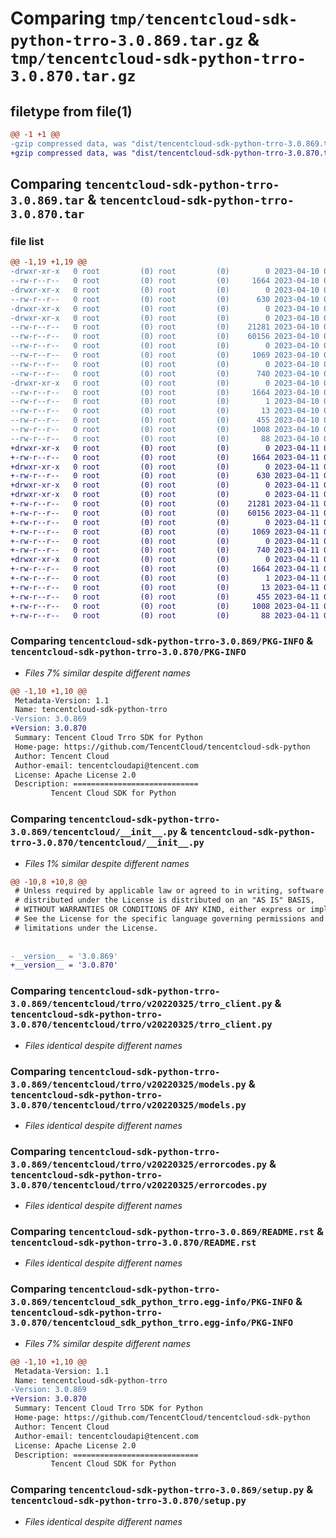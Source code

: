 # Comparing `tmp/tencentcloud-sdk-python-trro-3.0.869.tar.gz` & `tmp/tencentcloud-sdk-python-trro-3.0.870.tar.gz`

## filetype from file(1)

```diff
@@ -1 +1 @@
-gzip compressed data, was "dist/tencentcloud-sdk-python-trro-3.0.869.tar", last modified: Mon Apr 10 03:17:22 2023, max compression
+gzip compressed data, was "dist/tencentcloud-sdk-python-trro-3.0.870.tar", last modified: Tue Apr 11 03:57:44 2023, max compression
```

## Comparing `tencentcloud-sdk-python-trro-3.0.869.tar` & `tencentcloud-sdk-python-trro-3.0.870.tar`

### file list

```diff
@@ -1,19 +1,19 @@
-drwxr-xr-x   0 root         (0) root         (0)        0 2023-04-10 03:17:22.000000 tencentcloud-sdk-python-trro-3.0.869/
--rw-r--r--   0 root         (0) root         (0)     1664 2023-04-10 03:17:22.000000 tencentcloud-sdk-python-trro-3.0.869/PKG-INFO
-drwxr-xr-x   0 root         (0) root         (0)        0 2023-04-10 03:17:22.000000 tencentcloud-sdk-python-trro-3.0.869/tencentcloud/
--rw-r--r--   0 root         (0) root         (0)      630 2023-04-10 03:17:21.000000 tencentcloud-sdk-python-trro-3.0.869/tencentcloud/__init__.py
-drwxr-xr-x   0 root         (0) root         (0)        0 2023-04-10 03:17:22.000000 tencentcloud-sdk-python-trro-3.0.869/tencentcloud/trro/
-drwxr-xr-x   0 root         (0) root         (0)        0 2023-04-10 03:17:22.000000 tencentcloud-sdk-python-trro-3.0.869/tencentcloud/trro/v20220325/
--rw-r--r--   0 root         (0) root         (0)    21281 2023-04-10 03:17:21.000000 tencentcloud-sdk-python-trro-3.0.869/tencentcloud/trro/v20220325/trro_client.py
--rw-r--r--   0 root         (0) root         (0)    60156 2023-04-10 03:17:21.000000 tencentcloud-sdk-python-trro-3.0.869/tencentcloud/trro/v20220325/models.py
--rw-r--r--   0 root         (0) root         (0)        0 2023-04-10 03:17:21.000000 tencentcloud-sdk-python-trro-3.0.869/tencentcloud/trro/v20220325/__init__.py
--rw-r--r--   0 root         (0) root         (0)     1069 2023-04-10 03:17:21.000000 tencentcloud-sdk-python-trro-3.0.869/tencentcloud/trro/v20220325/errorcodes.py
--rw-r--r--   0 root         (0) root         (0)        0 2023-04-10 03:17:21.000000 tencentcloud-sdk-python-trro-3.0.869/tencentcloud/trro/__init__.py
--rw-r--r--   0 root         (0) root         (0)      740 2023-04-10 03:17:21.000000 tencentcloud-sdk-python-trro-3.0.869/README.rst
-drwxr-xr-x   0 root         (0) root         (0)        0 2023-04-10 03:17:22.000000 tencentcloud-sdk-python-trro-3.0.869/tencentcloud_sdk_python_trro.egg-info/
--rw-r--r--   0 root         (0) root         (0)     1664 2023-04-10 03:17:21.000000 tencentcloud-sdk-python-trro-3.0.869/tencentcloud_sdk_python_trro.egg-info/PKG-INFO
--rw-r--r--   0 root         (0) root         (0)        1 2023-04-10 03:17:21.000000 tencentcloud-sdk-python-trro-3.0.869/tencentcloud_sdk_python_trro.egg-info/dependency_links.txt
--rw-r--r--   0 root         (0) root         (0)       13 2023-04-10 03:17:21.000000 tencentcloud-sdk-python-trro-3.0.869/tencentcloud_sdk_python_trro.egg-info/top_level.txt
--rw-r--r--   0 root         (0) root         (0)      455 2023-04-10 03:17:22.000000 tencentcloud-sdk-python-trro-3.0.869/tencentcloud_sdk_python_trro.egg-info/SOURCES.txt
--rw-r--r--   0 root         (0) root         (0)     1008 2023-04-10 03:17:21.000000 tencentcloud-sdk-python-trro-3.0.869/setup.py
--rw-r--r--   0 root         (0) root         (0)       88 2023-04-10 03:17:22.000000 tencentcloud-sdk-python-trro-3.0.869/setup.cfg
+drwxr-xr-x   0 root         (0) root         (0)        0 2023-04-11 03:57:44.000000 tencentcloud-sdk-python-trro-3.0.870/
+-rw-r--r--   0 root         (0) root         (0)     1664 2023-04-11 03:57:44.000000 tencentcloud-sdk-python-trro-3.0.870/PKG-INFO
+drwxr-xr-x   0 root         (0) root         (0)        0 2023-04-11 03:57:44.000000 tencentcloud-sdk-python-trro-3.0.870/tencentcloud/
+-rw-r--r--   0 root         (0) root         (0)      630 2023-04-11 03:57:44.000000 tencentcloud-sdk-python-trro-3.0.870/tencentcloud/__init__.py
+drwxr-xr-x   0 root         (0) root         (0)        0 2023-04-11 03:57:44.000000 tencentcloud-sdk-python-trro-3.0.870/tencentcloud/trro/
+drwxr-xr-x   0 root         (0) root         (0)        0 2023-04-11 03:57:44.000000 tencentcloud-sdk-python-trro-3.0.870/tencentcloud/trro/v20220325/
+-rw-r--r--   0 root         (0) root         (0)    21281 2023-04-11 03:57:44.000000 tencentcloud-sdk-python-trro-3.0.870/tencentcloud/trro/v20220325/trro_client.py
+-rw-r--r--   0 root         (0) root         (0)    60156 2023-04-11 03:57:44.000000 tencentcloud-sdk-python-trro-3.0.870/tencentcloud/trro/v20220325/models.py
+-rw-r--r--   0 root         (0) root         (0)        0 2023-04-11 03:57:44.000000 tencentcloud-sdk-python-trro-3.0.870/tencentcloud/trro/v20220325/__init__.py
+-rw-r--r--   0 root         (0) root         (0)     1069 2023-04-11 03:57:44.000000 tencentcloud-sdk-python-trro-3.0.870/tencentcloud/trro/v20220325/errorcodes.py
+-rw-r--r--   0 root         (0) root         (0)        0 2023-04-11 03:57:44.000000 tencentcloud-sdk-python-trro-3.0.870/tencentcloud/trro/__init__.py
+-rw-r--r--   0 root         (0) root         (0)      740 2023-04-11 03:57:44.000000 tencentcloud-sdk-python-trro-3.0.870/README.rst
+drwxr-xr-x   0 root         (0) root         (0)        0 2023-04-11 03:57:44.000000 tencentcloud-sdk-python-trro-3.0.870/tencentcloud_sdk_python_trro.egg-info/
+-rw-r--r--   0 root         (0) root         (0)     1664 2023-04-11 03:57:44.000000 tencentcloud-sdk-python-trro-3.0.870/tencentcloud_sdk_python_trro.egg-info/PKG-INFO
+-rw-r--r--   0 root         (0) root         (0)        1 2023-04-11 03:57:44.000000 tencentcloud-sdk-python-trro-3.0.870/tencentcloud_sdk_python_trro.egg-info/dependency_links.txt
+-rw-r--r--   0 root         (0) root         (0)       13 2023-04-11 03:57:44.000000 tencentcloud-sdk-python-trro-3.0.870/tencentcloud_sdk_python_trro.egg-info/top_level.txt
+-rw-r--r--   0 root         (0) root         (0)      455 2023-04-11 03:57:44.000000 tencentcloud-sdk-python-trro-3.0.870/tencentcloud_sdk_python_trro.egg-info/SOURCES.txt
+-rw-r--r--   0 root         (0) root         (0)     1008 2023-04-11 03:57:44.000000 tencentcloud-sdk-python-trro-3.0.870/setup.py
+-rw-r--r--   0 root         (0) root         (0)       88 2023-04-11 03:57:44.000000 tencentcloud-sdk-python-trro-3.0.870/setup.cfg
```

### Comparing `tencentcloud-sdk-python-trro-3.0.869/PKG-INFO` & `tencentcloud-sdk-python-trro-3.0.870/PKG-INFO`

 * *Files 7% similar despite different names*

```diff
@@ -1,10 +1,10 @@
 Metadata-Version: 1.1
 Name: tencentcloud-sdk-python-trro
-Version: 3.0.869
+Version: 3.0.870
 Summary: Tencent Cloud Trro SDK for Python
 Home-page: https://github.com/TencentCloud/tencentcloud-sdk-python
 Author: Tencent Cloud
 Author-email: tencentcloudapi@tencent.com
 License: Apache License 2.0
 Description: ============================
         Tencent Cloud SDK for Python
```

### Comparing `tencentcloud-sdk-python-trro-3.0.869/tencentcloud/__init__.py` & `tencentcloud-sdk-python-trro-3.0.870/tencentcloud/__init__.py`

 * *Files 1% similar despite different names*

```diff
@@ -10,8 +10,8 @@
 # Unless required by applicable law or agreed to in writing, software
 # distributed under the License is distributed on an "AS IS" BASIS,
 # WITHOUT WARRANTIES OR CONDITIONS OF ANY KIND, either express or implied.
 # See the License for the specific language governing permissions and
 # limitations under the License.
 
 
-__version__ = '3.0.869'
+__version__ = '3.0.870'
```

### Comparing `tencentcloud-sdk-python-trro-3.0.869/tencentcloud/trro/v20220325/trro_client.py` & `tencentcloud-sdk-python-trro-3.0.870/tencentcloud/trro/v20220325/trro_client.py`

 * *Files identical despite different names*

### Comparing `tencentcloud-sdk-python-trro-3.0.869/tencentcloud/trro/v20220325/models.py` & `tencentcloud-sdk-python-trro-3.0.870/tencentcloud/trro/v20220325/models.py`

 * *Files identical despite different names*

### Comparing `tencentcloud-sdk-python-trro-3.0.869/tencentcloud/trro/v20220325/errorcodes.py` & `tencentcloud-sdk-python-trro-3.0.870/tencentcloud/trro/v20220325/errorcodes.py`

 * *Files identical despite different names*

### Comparing `tencentcloud-sdk-python-trro-3.0.869/README.rst` & `tencentcloud-sdk-python-trro-3.0.870/README.rst`

 * *Files identical despite different names*

### Comparing `tencentcloud-sdk-python-trro-3.0.869/tencentcloud_sdk_python_trro.egg-info/PKG-INFO` & `tencentcloud-sdk-python-trro-3.0.870/tencentcloud_sdk_python_trro.egg-info/PKG-INFO`

 * *Files 7% similar despite different names*

```diff
@@ -1,10 +1,10 @@
 Metadata-Version: 1.1
 Name: tencentcloud-sdk-python-trro
-Version: 3.0.869
+Version: 3.0.870
 Summary: Tencent Cloud Trro SDK for Python
 Home-page: https://github.com/TencentCloud/tencentcloud-sdk-python
 Author: Tencent Cloud
 Author-email: tencentcloudapi@tencent.com
 License: Apache License 2.0
 Description: ============================
         Tencent Cloud SDK for Python
```

### Comparing `tencentcloud-sdk-python-trro-3.0.869/setup.py` & `tencentcloud-sdk-python-trro-3.0.870/setup.py`

 * *Files identical despite different names*

